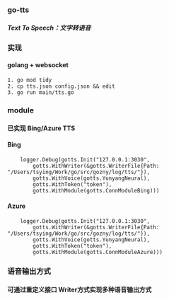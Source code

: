 ### go-tts

##### Text To Speech：文字转语音

### 实现

#### golang + websocket

````
1. go mod tidy
2. cp tts.json config.json && edit 
3. go run main/tts.go
````

### module

#### 已实现 Bing/Azure TTS

#### Bing

````
    logger.Debug(gotts.Init("127.0.0.1:3030",
        gotts.WithWriter(&gotts.WriterFile{Path: "/Users/tsying/Work/go/src/gozny/log/tts/"}),
        gotts.WithVoice(gotts.YunyangNeural),
        gotts.WithToken("token"),
        gotts.WithModule(gotts.ConnModuleBing)))
````

#### Azure

````
    logger.Debug(gotts.Init("127.0.0.1:3030",
        gotts.WithWriter(&gotts.WriterFile{Path: "/Users/tsying/Work/go/src/gozny/log/tts/"}),
        gotts.WithVoice(gotts.YunyangNeural),
        gotts.WithToken("token"),
        gotts.WithModule(gotts.ConnModuleAzure)))
````

### 语音输出方式

#### 可通过重定义接口 Writer方式实现多种语音输出方式 
